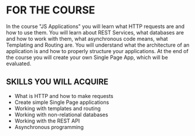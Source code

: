 FOR THE COURSE
=

In the course "JS Applications" you will learn what HTTP requests are and how to use them. 
You will learn about REST Services, what databases are and how to work with them, what asynchronous code means, what Templating and Routing are.
You will understand what the architecture of an application is and how to properly structure your applications. 
At the end of the course you will create your own Single Page App, which will be evaluated.

SKILLS YOU WILL ACQUIRE
-

- What is HTTP and how to make requests
- Create simple Single Page applications
- Working with templates and routing
- Working with non-relational databases
- Working with the REST API
- Asynchronous programming
